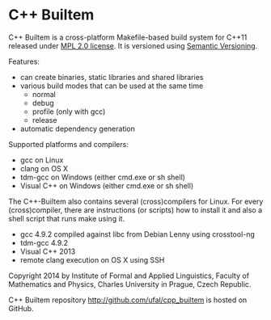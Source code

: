 # C++ Builtem

C++ Builtem is a cross-platform Makefile-based build system for C++11
released under [MPL 2.0 license](http://www.mozilla.org/MPL/2.0/).
It is versioned using [Semantic Versioning](http://semver.org/).

Features:
- can create binaries, static libraries and shared libraries
- various build modes that can be used at the same time
  - normal
  - debug
  - profile (only with gcc)
  - release
- automatic dependency generation

Supported platforms and compilers:
- gcc on Linux
- clang on OS X
- tdm-gcc on Windows (either cmd.exe or sh shell)
- Visual C++ on Windows (either cmd.exe or sh shell)

The C++-Builtem also contains several (cross)compilers for Linux.
For every (cross)compiler, there are instructions (or scripts) how to
install it and also a shell script that runs make using it.
- gcc 4.9.2 compiled against libc from Debian Lenny using crosstool-ng
- tdm-gcc 4.9.2
- Visual C++ 2013
- remote clang execution on OS X using SSH

Copyright 2014 by Institute of Formal and Applied Linguistics, Faculty of
Mathematics and Physics, Charles University in Prague, Czech Republic.

C++ Builtem repository http://github.com/ufal/cpp_builtem is hosted on GitHub.
